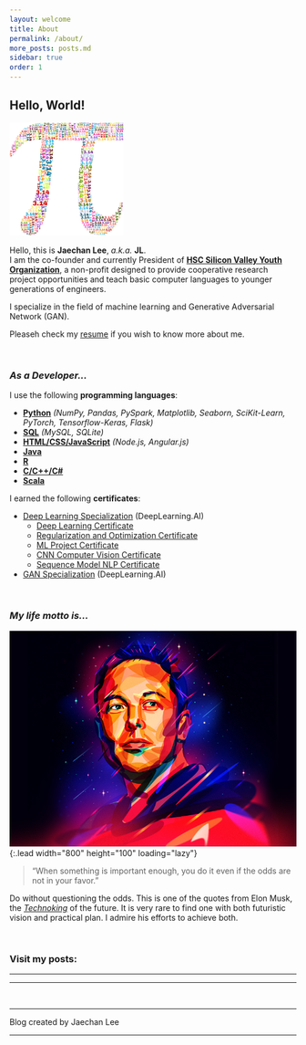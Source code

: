 ```yaml
---
layout: welcome
title: About
permalink: /about/
more_posts: posts.md
sidebar: true
order: 1
---
```


## Hello, World!

<img src="/assets/img/pi.png" alt="drawing" width="200"/>

Hello, this is **Jaechan Lee**, *a.k.a.* **JL**.<br>
I am the co-founder and currently President of **[HSC Silicon Valley Youth Organization](https://hsc-club.wixsite.com/home)**, a non-profit designed to provide cooperative research project opportunities and teach basic computer languages to younger generations of engineers.

I specialize in the field of machine learning and Generative Adversarial Network (GAN). 

Pleaseh check my [resume](/resume/) if you wish to know more about me.

&nbsp;

### _As a Developer..._

I use the following __programming languages__:
- [__Python__](https://www.python.org/) _(NumPy, Pandas, PySpark, Matplotlib, Seaborn, SciKit-Learn, PyTorch, Tensorflow-Keras, Flask)_
- [__SQL__](https://www.w3schools.com/sql/) _(MySQL, SQLite)_
- [__HTML/CSS/JavaScript__](https://www.javascript.com/) _(Node.js, Angular.js)_
- [__Java__](https://www.java.com/en/)
- [__R__](https://www.r-project.org/) 
- [__C/C++/C#__](https://www.cplusplus.com/)
- [__Scala__](https://www.scala-lang.org/)

I earned the following __certificates__:
- [Deep Learning Specialization](https://coursera.org/share/e43ed80186f5713fe9dcd18d93e7271b) (DeepLearning.AI)
  - [Deep Learning Certificate](https://coursera.org/share/f635b3a9c45095adc51ba5854a59096d)
  - [Regularization and Optimization Certificate](https://coursera.org/share/4fd7c43d6f68170c274d60f04daa52dc)
  - [ML Project Certificate](https://coursera.org/share/d9d35865af1bad9696f262ab51f41416)
  - [CNN Computer Vision Certificate](https://coursera.org/share/a32e983ad592aa6b861b351d9142bfe3)
  - [Sequence Model NLP Certificate](https://coursera.org/share/3697488920725b7153dff42d0a09a4ae) 
- [GAN Specialization]() (DeepLearning.AI)

&nbsp;

### _My life motto is..._

![](/assets/img/musk.png){:.lead width="800" height="100" loading="lazy"}

> “When something is important enough, you do it even if the odds are not in your favor.”

Do without questioning the odds. This is one of the quotes from Elon Musk, the _[Technoking](https://www.theverge.com/2021/3/15/22331315/elon-musk-tesla-technoking-title-ceo)_ of the future. It is very rare to find one with both futuristic vision and practical plan. I admire his efforts to achieve both.

&nbsp;

### Visit my posts:

***

<!--posts_list-->

***

&nbsp;

***

Blog created by Jaechan Lee<br>

***

<!--author-->
